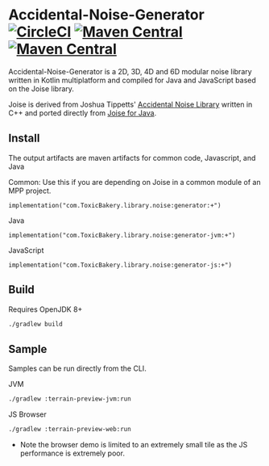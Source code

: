 # Accidental-Noise-Generator [![CircleCI](https://circleci.com/gh/ToxicBakery/Accidental-Noise-Generator.svg?style=svg)](https://circleci.com/gh/ToxicBakery/Accidental-Noise-Generator) [![Maven Central](https://img.shields.io/maven-central/v/com.ToxicBakery.library.noise/generator.svg)](https://oss.sonatype.org/content/repositories/releases/com/ToxicBakery/library/noise/) [![Maven Central](https://img.shields.io/maven-metadata/v/https/oss.sonatype.org/content/repositories/snapshots/com/ToxicBakery/library/noise/generator/maven-metadata.xml.svg)](https://oss.sonatype.org/content/repositories/snapshots/com/ToxicBakery/library/noise/)  
Accidental-Noise-Generator
is a 2D, 3D, 4D and 6D modular noise library written in Kotlin multiplatform and compiled for Java and JavaScript based on the Joise library.

Joise is derived from Joshua Tippetts' [Accidental Noise Library](http://accidentalnoise.sourceforge.net/index.html) written in C++ and ported directly from [Joise for Java](https://github.com/AlrikG/AccidentalNoiseLibraryForJava).

## Install
The output artifacts are maven artifacts for common code, Javascript, and Java
 
Common: Use this if you are depending on Joise in a common module of an MPP project.
```
implementation("com.ToxicBakery.library.noise:generator:+")
```

Java
```
implementation("com.ToxicBakery.library.noise:generator-jvm:+")
```

JavaScript
```
implementation("com.ToxicBakery.library.noise:generator-js:+")
```

## Build
Requires OpenJDK 8+

```bash
./gradlew build
```

## Sample
Samples can be run directly from the CLI.

JVM
```bash
./gradlew :terrain-preview-jvm:run
```

JS Browser
```bash
./gradlew :terrain-preview-web:run
```

* Note the browser demo is limited to an extremely small tile as the JS performance is extremely poor.
